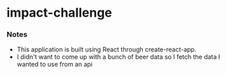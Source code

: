 # impact-challenge

### Notes ###
- This application is built using React through create-react-app.
- I didn't want to come up with a bunch of beer data so I fetch the data I wanted to use from an api
